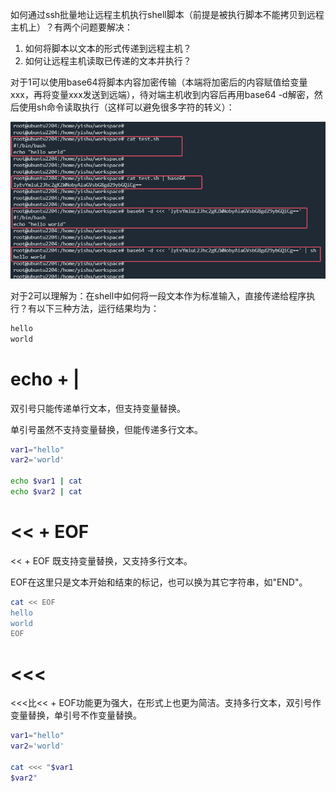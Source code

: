 如何通过ssh批量地让远程主机执行shell脚本（前提是被执行脚本不能拷贝到远程主机上）？有两个问题要解决：

1. 如何将脚本以文本的形式传递到远程主机？
2. 如何让远程主机读取已传递的文本并执行？

对于1可以使用base64将脚本内容加密传输（本端将加密后的内容赋值给变量xxx，再将变量xxx发送到远端），待对端主机收到内容后再用base64 -d解密，然后使用sh命令读取执行（这样可以避免很多字符的转义）：

![](assets/20250322_011835_image.png)

对于2可以理解为：在shell中如何将一段文本作为标准输入，直接传递给程序执行？有以下三种方法，运行结果均为：

```bash
hello
world
```

# echo + |

双引号只能传递单行文本，但支持变量替换。

单引号虽然不支持变量替换，但能传递多行文本。

```bash
var1="hello"
var2='world'

echo $var1 | cat
echo $var2 | cat

```

# << + EOF

<< + EOF 既支持变量替换，又支持多行文本。

EOF在这里只是文本开始和结束的标记，也可以换为其它字符串，如"END"。

```bash
cat << EOF
hello
world
EOF
```

# <<<

<<<比<< + EOF功能更为强大，在形式上也更为简洁。支持多行文本，双引号作变量替换，单引号不作变量替换。

```bash
var1="hello"
var2='world'

cat <<< "$var1
$var2"
```
